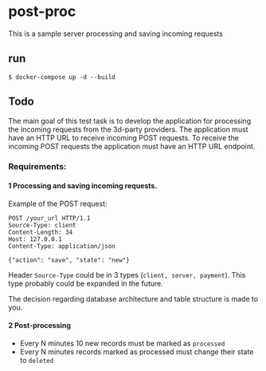 # post-proc
This is a sample server processing and saving incoming requests


## run
```$ docker-compose up -d --build```


## Todo
The main goal of this test task is to develop the application for processing the incoming requests from the 3d-party providers.
The application must have an HTTP URL to receive incoming POST requests.
To receive the incoming POST requests the application must have an HTTP URL endpoint. 

### Requirements:
#### 1 Processing and saving incoming requests.

Example of the POST request: 
```
POST /your_url HTTP/1.1
Source-Type: client
Content-Length: 34
Host: 127.0.0.1
Content-Type: application/json

{"action": "save", "state": "new"}
```

Header `Source-Type` could be in 3 types (`client, server, payment`). This type probably could be expanded in the future.

The decision regarding database architecture and table structure is made to you. 

#### 2 Post-processing

- Every N minutes 10 new records must be marked as `processed`
- Every N minutes records marked as processed must change their state to `deleted` 